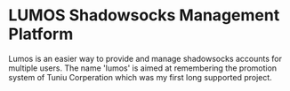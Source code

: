LUMOS Shadowsocks Management Platform
========
Lumos is an easier way to provide and manage shadowsocks accounts for multiple users.
The name 'lumos' is aimed at remembering the promotion system of Tuniu Corperation which was my first long supported project.
